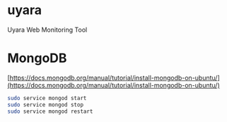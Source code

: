 # uyara
Uyara Web Monitoring Tool

# MongoDB
[https://docs.mongodb.org/manual/tutorial/install-mongodb-on-ubuntu/](https://docs.mongodb.org/manual/tutorial/install-mongodb-on-ubuntu/)

```bash
sudo service mongod start
sudo service mongod stop
sudo service mongod restart
```
